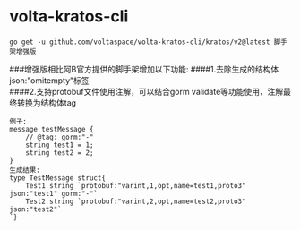# volta-kratos-cli
~~~~
go get -u github.com/voltaspace/volta-kratos-cli/kratos/v2@latest 脚手架增强版
~~~~
###增强版相比阿B官方提供的脚手架增加以下功能: 
####1.去除生成的结构体json:"omitempty"标签  
####2.支持protobuf文件使用注解，可以结合gorm validate等功能使用，注解最终转换为结构体tag
~~~~
例子:
message testMessage {  
    // @tag: gorm:"-"  
    string test1 = 1;  
    string test2 = 2;  
}
生成结果:  
type TestMessage struct{    
    Test1 string `protobuf:"varint,1,opt,name=test1,proto3" json:"test1" gorm:"-"`   
    Test2 string `protobuf:"varint,2,opt,name=test2,proto3" json:"test2"`  
`}  
~~~~
